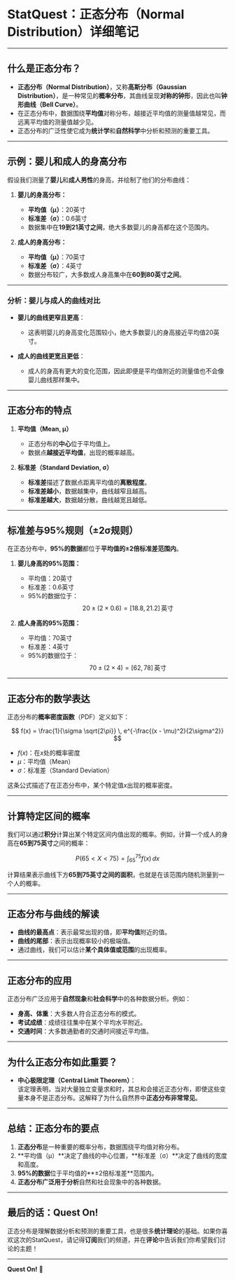 # **StatQuest：正态分布（Normal Distribution）详细笔记**

---

## **什么是正态分布？**

- **正态分布（Normal Distribution）**，又称**高斯分布（Gaussian Distribution）**，是一种常见的**概率分布**，其曲线呈现**对称的钟形**，因此也叫**钟形曲线（Bell Curve）**。  
- 在正态分布中，数据围绕**平均值**对称分布，越接近平均值的测量值越常见，而远离平均值的测量值越少见。  
- 正态分布的广泛性使它成为**统计学**和**自然科学**中分析和预测的重要工具。

---

## **示例：婴儿和成人的身高分布**

假设我们测量了**婴儿**和**成人男性**的身高，并绘制了他们的分布曲线：

1. **婴儿的身高分布：**
   - **平均值（μ）**：20英寸  
   - **标准差（σ）**：0.6英寸  
   - 数据集中在**19到21英寸之间**，绝大多数婴儿的身高都在这个范围内。

2. **成人的身高分布：**
   - **平均值（μ）**：70英寸  
   - **标准差（σ）**：4英寸  
   - 数据分布较广，大多数成人身高集中在**60到80英寸之间**。

---

### **分析：婴儿与成人的曲线对比**

- **婴儿的曲线更窄且更高**：  
  - 这表明婴儿的身高变化范围较小，绝大多数婴儿的身高接近平均值20英寸。  

- **成人的曲线更宽且更低**：  
  - 成人的身高有更大的变化范围，因此即便是平均值附近的测量值也不会像婴儿曲线那样集中。

---

## **正态分布的特点**

1. **平均值（Mean, μ）**  
   - 正态分布的**中心**位于平均值上。  
   - 数据点**越接近平均值**，出现的概率越高。

2. **标准差（Standard Deviation, σ）**  
   - **标准差**描述了数据点距离平均值的**离散程度**。  
   - **标准差越小**，数据越集中，曲线越窄且越高。  
   - **标准差越大**，数据越分散，曲线越宽且越低。

---

## **标准差与95%规则（±2σ规则）**

在正态分布中，**95%的数据**都位于**平均值的±2倍标准差范围内**。  

1. **婴儿身高的95%范围：**  
   - 平均值：20英寸  
   - 标准差：0.6英寸  
   - 95%的数据位于：  
     $$
     20 \pm (2 \times 0.6) = [18.8, 21.2] \, \text{英寸}
     $$

2. **成人身高的95%范围：**  
   - 平均值：70英寸  
   - 标准差：4英寸  
   - 95%的数据位于：  
     $$
     70 \pm (2 \times 4) = [62, 78] \, \text{英寸}
     $$

---

## **正态分布的数学表达**

正态分布的**概率密度函数**（PDF）定义如下：

$$
f(x) = \frac{1}{\sigma \sqrt{2\pi}} \, e^{-\frac{(x - \mu)^2}{2\sigma^2}}
$$

- $f(x)$：在$x$处的概率密度  
- $\mu$：平均值（Mean）  
- $\sigma$：标准差（Standard Deviation）

这条公式描述了在正态分布中，某个特定值$x$出现的概率密度。

---

## **计算特定区间的概率**

我们可以通过**积分**计算出某个特定区间内值出现的概率。例如，计算一个成人的身高在**65到75英寸**之间的概率：

$$
P(65 < X < 75) = \int_{65}^{75} f(x) \, dx
$$

计算结果表示曲线下方**65到75英寸之间的面积**，也就是在该范围内随机测量到一个人的概率。

---

## **正态分布与曲线的解读**

- **曲线的最高点**：表示最常出现的值，即**平均值**附近的值。  
- **曲线的尾部**：表示出现概率较小的极端值。  
- 通过曲线，我们可以估计**某个具体值或范围**的出现概率。

---

## **正态分布的应用**

正态分布广泛应用于**自然现象**和**社会科学**中的各种数据分析。例如：

- **身高、体重**：大多数人符合正态分布的模式。
- **考试成绩**：成绩往往集中在某个平均水平附近。
- **交通时间**：大多数通勤者的交通时间接近平均值。

---

## **为什么正态分布如此重要？**

- **中心极限定理（Central Limit Theorem）**：  
  该定理表明，当对大量独立变量求和时，其总和会接近正态分布，即使这些变量本身不是正态分布。这解释了为什么自然界中**正态分布非常常见**。

---

## **总结：正态分布的要点**

1. **正态分布**是一种重要的概率分布，数据围绕平均值对称分布。  
2. **平均值（μ）**决定了曲线的中心位置，**标准差（σ）**决定了曲线的宽度和高度。  
3. **95%的数据**位于平均值的**±2倍标准差**范围内。  
4. **正态分布广泛用于分析**自然和社会现象中的各种数据。

---

## **最后的话：Quest On!**

正态分布是理解数据分析和预测的重要工具，也是很多**统计理论**的基础。如果你喜欢这次的StatQuest，请记得**订阅**我们的频道，并在**评论**中告诉我们你希望我们讨论的主题！

---

**Quest On!** 🎯